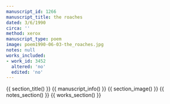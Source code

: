 ```yaml
---
manuscript_id: 1266
manuscript_title: the roaches
dated: 3/6/1990
circa: ''
method: xerox
manuscript_type: poem
image: poem1990-06-03-the_roaches.jpg
notes: null
works_included:
- work_id: 3452
  altered: 'no'
  edited: 'no'
---
```


{{ section_title() }}
{{ manuscript_info() }}
{{ section_image() }}
{{ notes_section() }}
{{ works_section() }}

